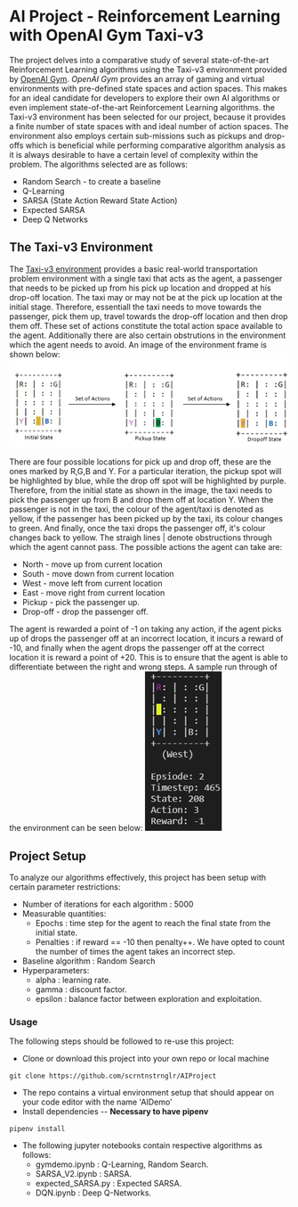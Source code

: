 # AI Project - Reinforcement Learning with OpenAI Gym Taxi-v3

The project delves into a comparative study of several state-of-the-art Reinforcement Learning algorithms using the Taxi-v3 environment provided by [OpenAI Gym](https://gym.openai.com/). _OpenAI Gym_ provides an array of gaming and virtual environments with pre-defined state spaces and action spaces. This makes for an ideal candidate for developers to explore their own AI algorithms or even implement state-of-the-art Reinforcement Learning algorithms. the Taxi-v3 environment has been selected for our project, because it provides a finite number of state spaces with and ideal number of action spaces. The environment also employs certain sub-missions such as pickups and drop-offs which is beneficial while performing comparative algorithm analysis as it is always desirable to have a certain level of complexity within the problem.
The algorithms selected are as follows:
* Random Search - to create a baseline
* Q-Learning
* SARSA (State Action Reward State Action)
* Expected SARSA
* Deep Q Networks

## The Taxi-v3 Environment ##

The [Taxi-v3 environment](https://gym.openai.com/envs/Taxi-v3/) provides a basic real-world transportation problem environment with a single taxi that acts as the agent, a passenger that needs to be picked up from his pick up location and dropped at his drop-off location. The taxi may or may not be at the pick up location at the initial stage. Therefore, essentiall the taxi needs to move towards the passenger, pick them up, travel towards the drop-off location and then drop them off. These set of actions constitute the total action space available to the agent. Additionally there are also certain obstrutions in the environment which the agent needs to avoid. An image of the environment frame is shown below:
![Picture alt](https://github.com/scrntnstrnglr/AIProject/blob/master/AIDemo/graphs/frames.png)

There are four possible locations for pick up and drop off, these are the ones marked by R,G,B and Y. For a particular iteration, the pickup spot will be highlighted by blue, while the drop off spot will be highlighted by purple. Therefore, from the initial state as shown in the image, the taxi needs to pick the passenger up from B and drop them off at location Y. When the passenger is not in the taxi, the colour of the agent/taxi is denoted as yellow, if the passenger has been picked up by the taxi, its colour changes to green. And finally, once the taxi drops the passenger off, it's colour changes back to yellow. The straigh lines | denote obstructions through which the agent cannot pass. The possible actions the agent can take are:
* North - move up from current location
* South - move down from current location
* West - move left from current location
* East - move right from current location
* Pickup - pick the passenger up.
* Drop-off - drop the passenger off.

The agent is rewarded a point of -1 on taking any action, if the agent picks up of drops the passenger off at an incorrect location, it incurs a reward of -10, and finally when the agent drops the passenger off at the correct location it is reward a point of +20. This is to ensure that the agent is able to differentiate between the right and wrong steps.
A sample run through of the environment can be seen below:
![run through](https://github.com/scrntnstrnglr/AIProject/blob/master/AIDemo/img/frames_sample.gif)

## Project Setup ##

To analyze our algorithms effectively, this project has been setup with certain parameter restrictions:
* Number of iterations for each algorithm : 5000
* Measurable quantities: 
    - Epochs : time step for the agent to reach the final state from the initial state.
    - Penalties : if reward == -10 then penalty++. We have opted to count the number of times the agent takes an incorrect step.
* Baseline algorithm : Random Search
* Hyperparameters:
    - alpha : learning rate.
    - gamma : discount factor.
    - epsilon : balance factor between exploration and exploitation.

### Usage ###
The following steps should be followed to re-use this project:
* Clone or download this project into your own repo or local machine
```
git clone https://github.com/scrntnstrnglr/AIProject
```
* The repo contains a virtual environment setup that should appear on your code editor with the name 'AIDemo'
* Install dependencies -- __Necessary to have pipenv__
```
pipenv install
```
* The following jupyter notebooks contain respective algorithms as follows:
    - gymdemo.ipynb : Q-Learning, Random Search.
    - SARSA_V2.ipynb : SARSA.
    - expected_SARSA.py : Expected SARSA.
    - DQN.ipynb : Deep Q-Networks.